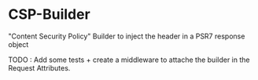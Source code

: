 # CSP-Builder
"Content Security Policy" Builder to inject the header in a PSR7 response object

TODO : Add some tests + create a middleware to attache the builder in the Request Attributes.
